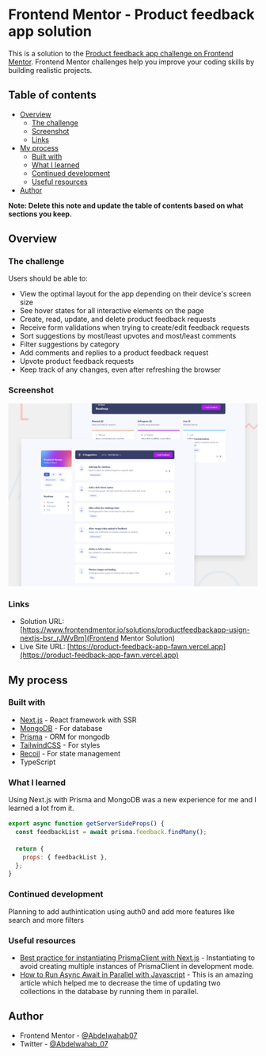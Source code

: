 # Frontend Mentor - Product feedback app solution

This is a solution to the [Product feedback app challenge on Frontend Mentor](https://www.frontendmentor.io/challenges/product-feedback-app-wbvUYqjR6). Frontend Mentor challenges help you improve your coding skills by building realistic projects.

## Table of contents

- [Overview](#overview)
  - [The challenge](#the-challenge)
  - [Screenshot](#screenshot)
  - [Links](#links)
- [My process](#my-process)
  - [Built with](#built-with)
  - [What I learned](#what-i-learned)
  - [Continued development](#continued-development)
  - [Useful resources](#useful-resources)
- [Author](#author)

**Note: Delete this note and update the table of contents based on what sections you keep.**

## Overview

### The challenge

Users should be able to:

- View the optimal layout for the app depending on their device's screen size
- See hover states for all interactive elements on the page
- Create, read, update, and delete product feedback requests
- Receive form validations when trying to create/edit feedback requests
- Sort suggestions by most/least upvotes and most/least comments
- Filter suggestions by category
- Add comments and replies to a product feedback request
- Upvote product feedback requests
- Keep track of any changes, even after refreshing the browser

### Screenshot

![](./preview.jpg)

### Links

- Solution URL: [https://www.frontendmentor.io/solutions/productfeedbackapp-usign-nextjs-bsr_rJWvBm](Frontend Mentor Solution)
- Live Site URL: [https://product-feedback-app-fawn.vercel.app](https://product-feedback-app-fawn.vercel.app)

## My process

### Built with

- [Next.js](https://nextjs.org/) - React framework with SSR
- [MongoDB](https://www.mongodb.com) - For database
- [Prisma](https://prisma.io) - ORM for mongodb
- [TailwindCSS](https://tailwindcss.com/docs) - For styles
- [Recoil](https://recoiljs.org) - For state management
- TypeScript

### What I learned

Using Next.js with Prisma and MongoDB was a new experience for me and I learned a lot from it.

```js
export async function getServerSideProps() {
  const feedbackList = await prisma.feedback.findMany();

  return {
    props: { feedbackList },
  };
}
```

### Continued development

Planning to add authintication using auth0 and add more features like search and more filters

### Useful resources

- [Best practice for instantiating PrismaClient with Next.js](https://www.prisma.io/docs/guides/other/troubleshooting-orm/help-articles/nextjs-prisma-client-dev-practices) - Instantiating to avoid creating multiple instances of PrismaClient in development mode.
- [How to Run Async Await in Parallel with Javascript](https://medium.com/@omar.hsouna/how-to-run-async-await-in-parallel-with-javascript-19b91adfc45d) - This is an amazing article which helped me to decrease the time of updating two collections in the database by running them in parallel.

## Author

- Frontend Mentor - [@Abdelwahab07](https://www.frontendmentor.io/profile/Abdelwahab07)
- Twitter - [@Abdelwahab_07](https://www.twitter.com/Abdelwahab_07)
